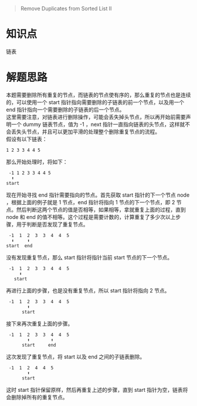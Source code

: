 > Remove Duplicates from Sorted List II

# 知识点
链表

# 解题思路
本题需要删除所有重复的节点，而链表的节点使有序的，那么重复的节点也是连续的，可以使用一个 start 指针指向需要删除的子链表的前一个节点，以及用一个 end 指针指向一个需要删除的子链表的后一个节点。  
这里需要注意，对链表进行删除操作，可能会丢失掉头节点，所以再开始前需要声明一个 dummy 链表节点，值为 -1 ，next 指针一直指向链表的头节点，这样就不会丢失头节点，并且可以更加平滑的处理整个删除重复节点的流程。  
假设有以下链表：
```
1 2 3 3 4 4 5
```

那么开始处理时，将如下：
```
 -1 1 2 3 3 4 4 5
  ⬆
start
```

现在开始寻找 end 指针需要指向的节点。首先获取 start 指针的下一个节点 node ，根据上面的例子就是 1 节点，end 指针将指向 1 节点的下一个节点，即 2 节点。然后判断这两个节点的值是否相等，如果相等，拿就重复上面的过程，直到 node 和 end 的值不相等。这个过程是需要计数的，计算重复了多少次以上步骤，用于判断是否发现了重复节点。
```
 -1  1  2  3  3  4  4  5
  ⬆     ⬆ 
start  end
```

没有发现重复节点，那么 start 指针将指针当前 start 节点的下一个节点。
```
 -1  1  2  3  3  4  4  5
     ⬆      
   start  
```

再进行上面的步骤，也是没有重复节点，所以 start 指针将指向 2 节点。
```
 -1  1  2  3  3  4  4  5
        ⬆      
      start  
```

接下来再次重复上面的步骤。
```
 -1  1  2  3  3  4  4  5
        ⬆        ⬆
      start     end
```

这次发现了重复节点，将 start 以及 end 之间的子链表删除。
```
 -1  1  2  4  4  5
        ⬆        
      start
```

这时 start 指针保留原样，然后再重复上述的步骤，直到 start 指针为空，链表将会删除掉所有的重复节点。